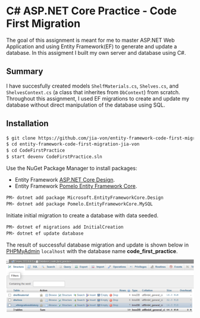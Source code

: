 # C# ASP.NET Core Practice - Code First Migration

The goal of this assignment is meant for me to master ASP.NET Web Application and using Entity Framework(EF)  to generate and update a database. In this assigment I built my own server and database using C#. 

## Summary

I have succesfully created models `ShelfMaterials.cs`, `Shelves.cs`, and `ShelvesContext.cs` (a class that inherites from `DbContext`) from scratch. Throughout this assignment, I used EF migrations to create and update my database without direct manipulation of the database using SQL.

## Installation

```bash
$ git clone https://github.com/jia-von/entity-framework-code-first-migration.git
$ cd entity-framework-code-first-migration-jia-von
$ cd CodeFirstPractice
$ start devenv CodeFirstPractice.sln
```

Use the NuGet Package Manager to install packages:
- Entity Framework [ASP.NET Core Design](https://docs.microsoft.com/en-us/ef/core/get-started/?tabs=netcore-cli).
- Entity Framework [Pomelo Entity Framework Core](https://github.com/PomeloFoundation/Pomelo.EntityFrameworkCore.MySql). 

```bash
PM> dotnet add package Microsoft.EntityFrameworkCore.Design
PM> dotnet add package Pomelo.EntityFrameworkCore.MySQL
```

Initiate initial migration to create a database with data seeded.

```bash
PM> dotnet ef migrations add InitialCreation
PM> dotnet ef update database
```

The result of successful database migration and update is shown below in [PHPMyAdmin](https://www.phpmyadmin.net/) `localhost` with the database name **code_first_practice**.

![DataBase](/References/CodeFirstMigration.PNG)






